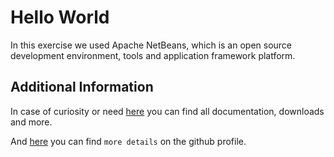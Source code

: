 # Hello World

In this exercise we used Apache NetBeans, which is an open source development environment, tools and application framework platform.

## Additional Information

In case of curiosity or need [here](https://netbeans.apache.org/) you can find all documentation, downloads and more.

And [here](https://github.com/apache/netbeans) you can find `more details` on the github profile.

